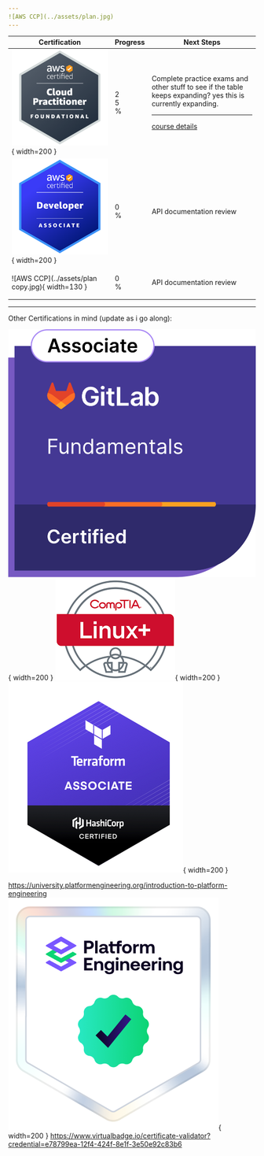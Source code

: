 ```yaml
---
![AWS CCP](../assets/plan.jpg)
---
```


| Certification                            | Progress                             | Next Steps                    |
|------------------------------------------|--------------------------------------|-------------------------------|
| ![AWS CCP](../assets/ccp.png){ width=200 } | <div class="progress progress-20plus"><div class="progress-bar" style="width: 25%;"><p class="progress-label">25%</p></div></div> | Complete practice exams and other stuff to see if the table keeps expanding?  yes this is currently expanding. </br> <hr> <a href="">course details</a>       |
| ![AWS CCP](../assets/developer-associate.png){ width=200 } | <div class="progress progress-20plus"><div class="progress-bar" style="width: 0%;"><p class="progress-label">0%</p></div></div> | API documentation review      |
| ![AWS CCP](../assets/plan copy.jpg){ width=130 } | <div class="progress progress-20plus"><div class="progress-bar" style="width: 0%;"><p class="progress-label">0%</p></div></div> | API documentation review      |



---
Other Certifications in mind (update as i go along):

![AWS CCP](../assets/gitlab.png){ width=200 }
![AWS CCP](../assets/LINUX+.png){ width=200 }
![AWS CCP](../assets/terraform.png){ width=200 }

https://university.platformengineering.org/introduction-to-platform-engineering
![AWS CCP](../assets/platform-engineering.png){ width=200 } https://www.virtualbadge.io/certificate-validator?credential=e78799ea-12f4-424f-8e1f-3e50e92c83b6

